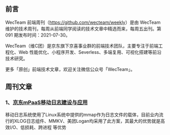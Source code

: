 ## 前言

WecTeam 前端周刊（<https://github.com/wecteam/weekly>）是由 WecTeam 维护的技术周刊，每周从前端同学阅读的技术文章中精选而来，每周五出刊。第 091 期发布时间：2021-07-30。

WecTeam（维C团）是京东旗下京喜事业群的前端技术团队，主要专注于前端工程化、Web 性能优化、小程序开发、Severless、多端复用、可视化搭建等前沿技术研究。

更多「原创」前端技术文章，欢迎关注微信公众号「WecTeam」。

## 周刊文章

### 1、[京东mPaaS移动日志建设与应用](https://mp.weixin.qq.com/s/CGM1tALyn_TeaFa3iEeeWQ)

移动日志系统使用了Linux系统中提供的mmap作为日志文件的载体，目前业内流行的XLOG日志组件、MMKV、美团Logan均采用了此方案，其最大的优势就是高效I/O、低损耗、跨进程 等优势

